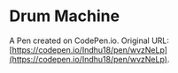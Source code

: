 # Drum Machine

A Pen created on CodePen.io. Original URL: [https://codepen.io/Indhu18/pen/wvzNeLp](https://codepen.io/Indhu18/pen/wvzNeLp).


